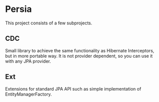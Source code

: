 # Persia

This project consists of a few subprojects.

## CDC

Small library to achieve the same functionality as Hibernate Interceptors, but in more portable way. 
It is not provider dependent, so you can use it with any JPA provider.

## Ext

Extensions for standard JPA API such as simple implementation of EntityManagerFactory.
